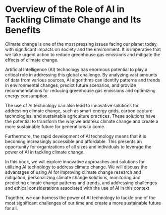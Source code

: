 Overview of the Role of AI in Tackling Climate Change and Its Benefits
====================================================================================

Climate change is one of the most pressing issues facing our planet today, with significant impacts on society and the environment. It is imperative that we take urgent action to reduce greenhouse gas emissions and mitigate the effects of climate change.

Artificial Intelligence (AI) technology has enormous potential to play a critical role in addressing this global challenge. By analyzing vast amounts of data from various sources, AI algorithms can identify patterns and trends in environmental changes, predict future scenarios, and provide recommendations for reducing greenhouse gas emissions and optimizing energy consumption.

The use of AI technology can also lead to innovative solutions for addressing climate change, such as smart energy grids, carbon capture technologies, and sustainable agriculture practices. These solutions have the potential to transform the way we address climate change and create a more sustainable future for generations to come.

Furthermore, the rapid development of AI technology means that it is becoming increasingly accessible and affordable. This presents an opportunity for organizations of all sizes and individuals to leverage the power of AI in tackling climate change.

In this book, we will explore innovative approaches and solutions for utilizing AI technology to address climate change. We will discuss the advantages of using AI for improving climate change research and mitigation, personalizing climate change solutions, monitoring and predicting climate change patterns and trends, and addressing challenges and ethical considerations associated with the use of AI in this context.

Together, we can harness the power of AI technology to tackle one of the most significant challenges of our time and create a more sustainable future for all.
